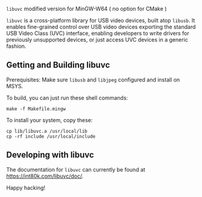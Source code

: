 `libuvc` modified version for MinGW-W64 ( no option for CMake )

`libuvc` is a cross-platform library for USB video devices, built atop `libusb`.
It enables fine-grained control over USB video devices exporting the standard USB Video Class
(UVC) interface, enabling developers to write drivers for previously unsupported devices,
or just access UVC devices in a generic fashion.

## Getting and Building libuvc

Prerequisites: Make sure `libusb` and `libjpeg` configured and install on MSYS.

To build, you can just run these shell commands:

    make -f Makefile.mingw

To install your system, copy these:

    cp lib/libuvc.a /usr/local/lib
	cp -rf include /usr/local/include
	
## Developing with libuvc

The documentation for `libuvc` can currently be found at https://int80k.com/libuvc/doc/.

Happy hacking!
